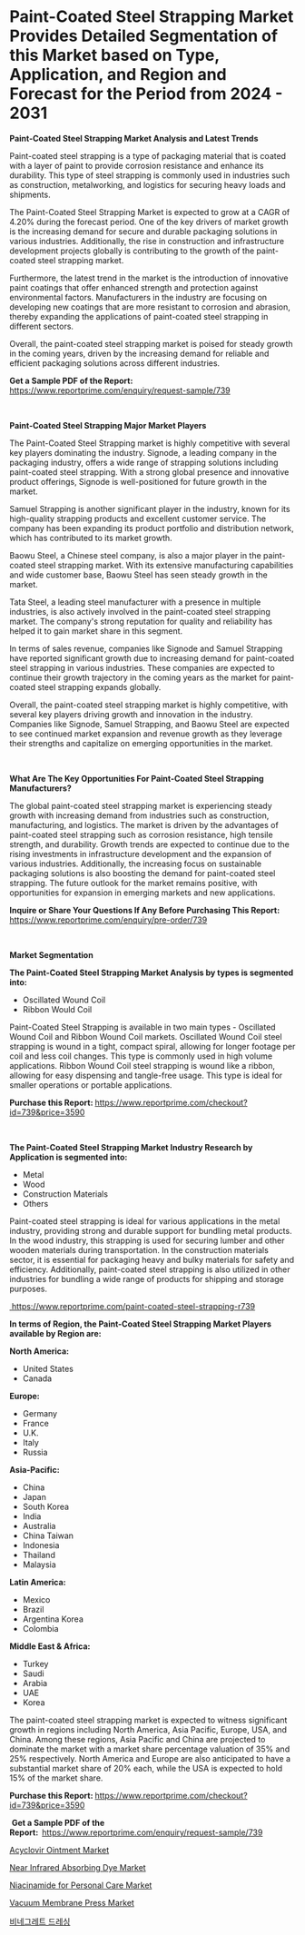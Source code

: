 <p><h1>Paint-Coated Steel Strapping Market Provides Detailed Segmentation of this Market based on Type, Application, and Region and Forecast for the Period from 2024 - 2031</h1></p><p><strong>Paint-Coated Steel Strapping Market Analysis and Latest Trends</strong></p>
<p><p>Paint-coated steel strapping is a type of packaging material that is coated with a layer of paint to provide corrosion resistance and enhance its durability. This type of steel strapping is commonly used in industries such as construction, metalworking, and logistics for securing heavy loads and shipments.</p><p>The Paint-Coated Steel Strapping Market is expected to grow at a CAGR of 4.20% during the forecast period. One of the key drivers of market growth is the increasing demand for secure and durable packaging solutions in various industries. Additionally, the rise in construction and infrastructure development projects globally is contributing to the growth of the paint-coated steel strapping market.</p><p>Furthermore, the latest trend in the market is the introduction of innovative paint coatings that offer enhanced strength and protection against environmental factors. Manufacturers in the industry are focusing on developing new coatings that are more resistant to corrosion and abrasion, thereby expanding the applications of paint-coated steel strapping in different sectors.</p><p>Overall, the paint-coated steel strapping market is poised for steady growth in the coming years, driven by the increasing demand for reliable and efficient packaging solutions across different industries.</p></p>
<p><strong>Get a Sample PDF of the Report:&nbsp;</strong> <a href="https://www.reportprime.com/enquiry/request-sample/739">https://www.reportprime.com/enquiry/request-sample/739</a></p>
<p>&nbsp;</p>
<p><strong>Paint-Coated Steel Strapping Major Market Players</strong></p>
<p><p>The Paint-Coated Steel Strapping market is highly competitive with several key players dominating the industry. Signode, a leading company in the packaging industry, offers a wide range of strapping solutions including paint-coated steel strapping. With a strong global presence and innovative product offerings, Signode is well-positioned for future growth in the market.</p><p>Samuel Strapping is another significant player in the industry, known for its high-quality strapping products and excellent customer service. The company has been expanding its product portfolio and distribution network, which has contributed to its market growth.</p><p>Baowu Steel, a Chinese steel company, is also a major player in the paint-coated steel strapping market. With its extensive manufacturing capabilities and wide customer base, Baowu Steel has seen steady growth in the market.</p><p>Tata Steel, a leading steel manufacturer with a presence in multiple industries, is also actively involved in the paint-coated steel strapping market. The company's strong reputation for quality and reliability has helped it to gain market share in this segment.</p><p>In terms of sales revenue, companies like Signode and Samuel Strapping have reported significant growth due to increasing demand for paint-coated steel strapping in various industries. These companies are expected to continue their growth trajectory in the coming years as the market for paint-coated steel strapping expands globally.</p><p>Overall, the paint-coated steel strapping market is highly competitive, with several key players driving growth and innovation in the industry. Companies like Signode, Samuel Strapping, and Baowu Steel are expected to see continued market expansion and revenue growth as they leverage their strengths and capitalize on emerging opportunities in the market.</p></p>
<p>&nbsp;</p>
<p><strong>What Are The Key Opportunities For Paint-Coated Steel Strapping Manufacturers?</strong></p>
<p><p>The global paint-coated steel strapping market is experiencing steady growth with increasing demand from industries such as construction, manufacturing, and logistics. The market is driven by the advantages of paint-coated steel strapping such as corrosion resistance, high tensile strength, and durability. Growth trends are expected to continue due to the rising investments in infrastructure development and the expansion of various industries. Additionally, the increasing focus on sustainable packaging solutions is also boosting the demand for paint-coated steel strapping. The future outlook for the market remains positive, with opportunities for expansion in emerging markets and new applications.</p></p>
<p><strong>Inquire or Share Your Questions If Any Before Purchasing This Report:</strong> <a href="https://www.reportprime.com/enquiry/pre-order/739">https://www.reportprime.com/enquiry/pre-order/739</a></p>
<p>&nbsp;</p>
<p><strong>Market Segmentation</strong></p>
<p><strong>The Paint-Coated Steel Strapping Market Analysis by types is segmented into:</strong></p>
<p><ul><li>Oscillated Wound Coil</li><li>Ribbon Would Coil</li></ul></p>
<p><p>Paint-Coated Steel Strapping is available in two main types - Oscillated Wound Coil and Ribbon Wound Coil markets. Oscillated Wound Coil steel strapping is wound in a tight, compact spiral, allowing for longer footage per coil and less coil changes. This type is commonly used in high volume applications. Ribbon Wound Coil steel strapping is wound like a ribbon, allowing for easy dispensing and tangle-free usage. This type is ideal for smaller operations or portable applications.</p></p>
<p><strong>Purchase this Report:&nbsp;</strong><a href="https://www.reportprime.com/checkout?id=739&price=3590">https://www.reportprime.com/checkout?id=739&price=3590</a></p>
<p>&nbsp;</p>
<p><strong>The Paint-Coated Steel Strapping Market Industry Research by Application is segmented into:</strong></p>
<p><ul><li>Metal</li><li>Wood</li><li>Construction Materials</li><li>Others</li></ul></p>
<p><p>Paint-coated steel strapping is ideal for various applications in the metal industry, providing strong and durable support for bundling metal products. In the wood industry, this strapping is used for securing lumber and other wooden materials during transportation. In the construction materials sector, it is essential for packaging heavy and bulky materials for safety and efficiency. Additionally, paint-coated steel strapping is also utilized in other industries for bundling a wide range of products for shipping and storage purposes.</p></p>
<p><a href="https://www.reportprime.com/paint-coated-steel-strapping-r739">&nbsp;https://www.reportprime.com/paint-coated-steel-strapping-r739</a></p>
<p><strong>In terms of Region, the Paint-Coated Steel Strapping Market Players available by Region are:</strong></p>
<p>
    <p> <strong> North America: </strong>
        <ul>
            <li>United States</li>
            <li>Canada</li>
        </ul>
        </p> 
    <p> <strong> Europe: </strong>
        <ul>
            <li>Germany</li>
            <li>France</li>
            <li>U.K.</li>
            <li>Italy</li>
            <li>Russia</li>
        </ul>
        </p> 
    <p> <strong> Asia-Pacific: </strong>
        <ul>
            <li>China</li>
            <li>Japan</li>
            <li>South Korea</li>
            <li>India</li>
            <li>Australia</li>
            <li>China Taiwan</li>
            <li>Indonesia</li>
            <li>Thailand</li>
            <li>Malaysia</li>
        </ul>
        </p> 
    <p> <strong> Latin America: </strong>
        <ul>
            <li>Mexico</li>
            <li>Brazil</li>
            <li>Argentina Korea</li>
            <li>Colombia</li>
        </ul>
        </p> 
    <p> <strong> Middle East & Africa: </strong>
        <ul>
            <li>Turkey</li>
            <li>Saudi</li>
            <li>Arabia</li>
            <li>UAE</li>
            <li>Korea</li>
        </ul>
    </p>
    </p>
<p><p>The paint-coated steel strapping market is expected to witness significant growth in regions including North America, Asia Pacific, Europe, USA, and China. Among these regions, Asia Pacific and China are projected to dominate the market with a market share percentage valuation of 35% and 25% respectively. North America and Europe are also anticipated to have a substantial market share of 20% each, while the USA is expected to hold 15% of the market share.</p></p>
<p><strong>Purchase this Report: </strong><a href="https://www.reportprime.com/checkout?id=739&price=3590">https://www.reportprime.com/checkout?id=739&price=3590</a></p>
<p>&nbsp;<strong>Get a Sample PDF of the Report:&nbsp;&nbsp;</strong><a href="https://www.reportprime.com/enquiry/request-sample/739">https://www.reportprime.com/enquiry/request-sample/739</a></p>
<p><strong></strong></p>
<p><p><a href="https://www.linkedin.com/pulse/acyclovir-ointment-market-research-report-forecast-growth-prospects-9hcof">Acyclovir Ointment Market</a></p><p><a href="https://github.com/RickHolmes3/Market-Research-Report-List-5/blob/main/near-infrared-absorbing-dye-market.md">Near Infrared Absorbing Dye Market</a></p><p><a href="https://github.com/Krish2023na/Market-Research-Report-List-5/blob/main/niacinamide-for-personal-care-market.md">Niacinamide for Personal Care Market</a></p><p><a href="https://www.linkedin.com/pulse/deep-dive-vacuum-membrane-press-market-itstrends-segmentation-lhhec">Vacuum Membrane Press Market</a></p><p><a href="https://medium.com/@juddmetz/%EA%B8%80%EB%A1%9C%EB%B2%8C-%EB%B9%84%EB%8B%88%EA%B7%B8%EB%A0%9B-%EB%93%9C%EB%A0%88%EC%8B%B1-%EC%8B%9C%EC%9E%A5%EC%9D%98-%ED%8F%AC%EA%B4%84%EC%A0%81-%EB%B6%84%EC%84%9D-%EC%84%B1%EC%9E%A5-%ED%8A%B8%EB%A0%8C%EB%93%9C-%EB%B0%8F-%EC%8B%9C%EC%9E%A5-%EC%98%88%EC%B8%A1-2024-2031-12fc835103e9">비네그레트 드레싱</a></p></p>